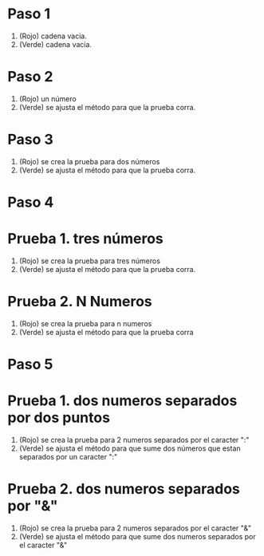 # Paso 1
1. (Rojo) cadena vacia.
2. (Verde) cadena vacia.

# Paso 2
1. (Rojo) un número
2. (Verde) se ajusta el método para que la prueba corra.

# Paso 3
1. (Rojo) se crea la prueba para dos números
2. (Verde) se ajusta el método para que la prueba corra.

# Paso 4
# Prueba 1. tres números
1. (Rojo) se crea la prueba para tres números
2. (Verde) se ajusta el método para que la prueba corra.

# Prueba 2. N Numeros
1. (Rojo) se crea la prueba para n numeros
2. (Verde) se ajusta el método para que la prueba corra

# Paso 5
# Prueba 1. dos numeros separados por dos puntos
1. (Rojo) se crea la prueba para 2 numeros separados por el caracter ":"
2. (Verde) se ajusta el método para que sume dos números que estan separados por un caracter ":"

# Prueba 2. dos numeros separados por "&"
1. (Rojo) se crea la prueba para 2 numeros separados por el caracter "&"
2. (Verde) se ajusta el método para que sume dos numeros separados por el caracter "&"